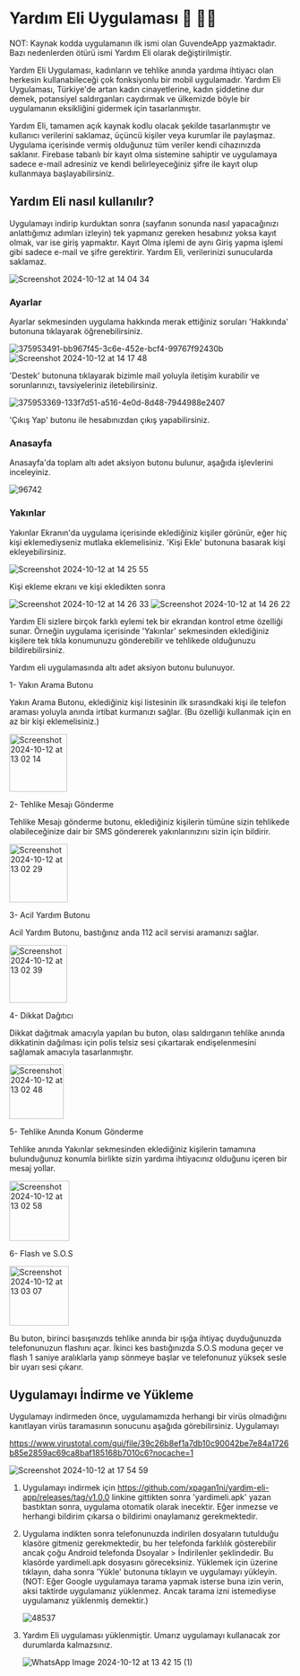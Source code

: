 # Yardım Eli Uygulaması 🚨 🫴🏼

NOT: Kaynak kodda uygulamanın ilk ismi olan GuvendeApp yazmaktadır. Bazı nedenlerden ötürü ismi Yardım Eli olarak değiştirilmiştir.

Yardım Eli Uygulaması, kadınların ve tehlike anında yardıma ihtiyacı olan herkesin kullanabileceği çok fonksiyonlu bir mobil uygulamadır. Yardım Eli Uygulaması, Türkiye'de artan kadın cinayetlerine, kadın şiddetine dur demek, potansiyel saldırganları caydırmak ve ülkemizde böyle bir uygulamanın eksikliğini gidermek için tasarlanmıştır.

Yardım Eli, tamamen açık kaynak kodlu olacak şekilde tasarlanmıştır ve kullanıcı verilerini saklamaz, üçüncü kişiler veya kurumlar ile paylaşmaz. Uygulama içerisinde vermiş olduğunuz tüm veriler kendi cihazınızda saklanır. Firebase tabanlı bir kayıt olma sistemine sahiptir ve uygulamaya sadece e-mail adresiniz ve kendi belirleyeceğiniz şifre ile kayıt olup kullanmaya başlayabilirsiniz. 

## Yardım Eli nasıl kullanılır?

Uygulamayı indirip kurduktan sonra (sayfanın sonunda nasıl yapacağınızı anlattığımız adımları izleyin) tek yapmanız gereken hesabınız yoksa kayıt olmak, var ise giriş yapmaktır. Kayıt Olma işlemi de aynı Giriş yapma işlemi gibi sadece e-mail ve şifre gerektirir. Yardım Eli, verilerinizi sunucularda saklamaz.

![Screenshot 2024-10-12 at 14 04 34](https://github.com/user-attachments/assets/ef3b6e67-7fed-4259-9148-3eb4990ef757)

### Ayarlar

Ayarlar sekmesinden uygulama hakkında merak ettiğiniz soruları 'Hakkında' butonuna tıklayarak öğrenebilirsiniz. 

![375953491-bb967f45-3c6e-452e-bcf4-99767f92430b](https://github.com/user-attachments/assets/316e23a5-5cf1-4c14-a778-0aef63976add) ![Screenshot 2024-10-12 at 14 17 48](https://github.com/user-attachments/assets/d1b1cdd7-191f-40ea-b828-996b15fd7dc4)

'Destek' butonuna tıklayarak bizimle mail yoluyla iletişim kurabilir ve sorunlarınızı, tavsiyeleriniz iletebilirsiniz.


![375953369-133f7d51-a516-4e0d-8d48-7944988e2407](https://github.com/user-attachments/assets/0ee6f9eb-36e3-47fe-90a5-35bcf02c2227)


'Çıkış Yap' butonu ile hesabınızdan çıkış yapabilirsiniz.

### Anasayfa

Anasayfa'da toplam altı adet aksiyon butonu bulunur, aşağıda işlevlerini inceleyiniz.

![96742](https://github.com/user-attachments/assets/d1ad1cc5-2960-43f7-8517-95a50a040dd9)

### Yakınlar

Yakınlar Ekranın'da uygulama içerisinde eklediğiniz kişiler görünür, eğer hiç kişi eklemediyseniz mutlaka eklemelisiniz. 'Kişi Ekle' butonuna basarak kişi ekleyebilirsiniz.

![Screenshot 2024-10-12 at 14 25 55](https://github.com/user-attachments/assets/a7028885-0241-47dd-85a5-79afc7d9f7e8)

Kişi ekleme ekranı ve kişi ekledikten sonra

![Screenshot 2024-10-12 at 14 26 33](https://github.com/user-attachments/assets/a1c8fb88-fd45-4c3a-a0da-4bceba7f95b9)  ![Screenshot 2024-10-12 at 14 26 22](https://github.com/user-attachments/assets/8551c2e9-6792-4eae-b0c4-98ee27f153e6)



Yardım Eli sizlere birçok farklı eylemi tek bir ekrandan kontrol etme özelliği sunar. Örneğin uygulama içerisinde 'Yakınlar' sekmesinden eklediğiniz kişilere tek tıkla konumunuzu gönderebilir ve tehlikede olduğunuzu bildirebilirsiniz. 

Yardım eli uygulamasında altı adet aksiyon butonu bulunuyor.

1- Yakın Arama Butonu

Yakın Arama Butonu, eklediğiniz kişi listesinin ilk sırasındkaki kişi ile telefon araması yoluyla anında irtibat kurmanızı sağlar. (Bu özelliği kullanmak için en az bir kişi eklemelisiniz.)

<img width="103" alt="Screenshot 2024-10-12 at 13 02 14" src="https://github.com/user-attachments/assets/4d7bf376-9a7d-4fcf-b382-e345b6e8dc9e">


2- Tehlike Mesajı Gönderme

Tehlike Mesajı gönderme butonu, eklediğiniz kişilerin tümüne sizin tehlikede olabileceğinize dair bir SMS göndererek yakınlarınızını sizin için bildirir.

<img width="104" alt="Screenshot 2024-10-12 at 13 02 29" src="https://github.com/user-attachments/assets/90137c35-9745-4f10-b6ce-7e161d432449"> 


3- Acil Yardım Butonu

Acil Yardım Butonu, bastığınız anda 112 acil servisi aramanızı sağlar.

<img width="103" alt="Screenshot 2024-10-12 at 13 02 39" src="https://github.com/user-attachments/assets/1800d003-ffd7-48c1-8c74-902cd2d950f0">


4- Dikkat Dağıtıcı

Dikkat dağıtmak amacıyla yapılan bu buton, olası saldırganın tehlike anında dikkatinin dağılması için polis telsiz sesi çıkartarak endişelenmesini sağlamak amacıyla tasarlanmıştır.

<img width="97" alt="Screenshot 2024-10-12 at 13 02 48" src="https://github.com/user-attachments/assets/c8de2c7d-e140-4b50-9c76-551fff430da9">


5- Tehlike Anında Konum Gönderme

Tehlike anında Yakınlar sekmesinden eklediğiniz kişilerin tamamına bulunduğunuz konumla birlikte sizin yardıma ihtiyacınız olduğunu içeren bir mesaj yollar.

<img width="107" alt="Screenshot 2024-10-12 at 13 02 58" src="https://github.com/user-attachments/assets/c082ddbb-6f0b-437c-b5b8-635ca7ddeae7">


6- Flash ve S.O.S 

<img width="106" alt="Screenshot 2024-10-12 at 13 03 07" src="https://github.com/user-attachments/assets/9c6be77a-43c5-4d74-b7e5-369ce22814fd">

Bu buton, birinci basışınızds tehlike anında bir ışığa ihtiyaç duyduğunuzda telefonunuzun flashını açar. İkinci kes bastığınızda S.O.S moduna geçer ve flash 1 saniye aralıklarla yanıp sönmeye başlar ve telefonunuz yüksek sesle bir uyarı sesi çıkarır.

## Uygulamayı İndirme ve Yükleme

Uygulamayı indirmeden önce, uygulamamızda herhangi bir virüs olmadığını kanıtlayan virüs taramasının sonucunu aşağıda görebilirsiniz. Uygulamayı

https://www.virustotal.com/gui/file/39c26b8ef1a7db10c90042be7e84a1726b85e2859ac69ca8baf185168b7010c6?nocache=1

![Screenshot 2024-10-12 at 17 54 59](https://github.com/user-attachments/assets/15342d17-04ae-4969-bbf0-3a0131428ba6)


1. Uygulamayı indirmek için https://github.com/xpagan1ni/yardim-eli-app/releases/tag/v1.0.0 linkine gittikten sonra 'yardimeli.apk' yazan bastıktan sonra, uygulama otomatik olarak inecektir. Eğer inmezse ve herhangi bildirim çıkarsa o bildirimi onaylamanız gerekmektedir. 

2. Uygulama indikten sonra telefonunuzda indirilen dosyaların tutulduğu klasöre gitmeniz gerekmektedir, bu her telefonda farklılık gösterebilir ancak çoğu Android telefonda Dsoyalar > İndirilenler şeklindedir. Bu klasörde yardimeli.apk dosyasını göreceksiniz. Yüklemek için üzerine tıklayın, daha sonra 'Yükle' butonuna tıklayın ve uygulamayı yükleyin. (NOT: Eğer Google uygulamaya tarama yapmak isterse buna izin verin, aksi taktirde uygulamanız yüklenmez. Ancak tarama izni istemediyse uygulamanız yüklenmiş demektir.)

   ![48537](https://github.com/user-attachments/assets/94bb1a4c-ec7c-4832-968c-2470711e25a5)

3. Yardım Eli uygulaması yüklenmiştir. Umarız uygulamayı kullanacak zor durumlarda kalmazsınız.

   ![WhatsApp Image 2024-10-12 at 13 42 15 (1)](https://github.com/user-attachments/assets/7c0c0c60-d67a-4922-9e93-b20a6ff4518f)


   




